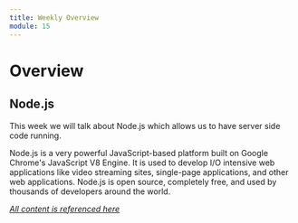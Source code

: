 ```yaml
---
title: Weekly Overview
module: 15
---
```


# Overview 

## Node.js

This week we will talk about Node.js which allows us to have server side code running.

Node.js is a very powerful JavaScript-based platform built on Google Chrome's JavaScript V8 Engine. It is used to develop I/O intensive web applications like video streaming sites, single-page applications, and other web applications. Node.js is open source, completely free, and used by thousands of developers around the world.

<a href="https://www.tutorialspoint.com/nodejs/index.htm"><em>All content is referenced here</em></a>


